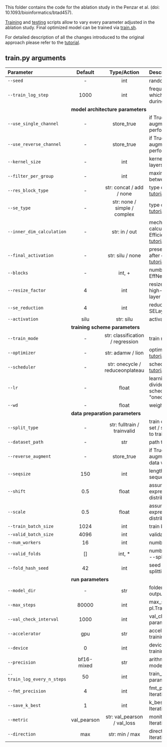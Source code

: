 This folder contains the code for the ablation study in the Penzar et al. (doi: 10.1093/bioinformatics/btad457). 

[Training](train.py) and [testing](test.py) scripts allow to vary every parameter adjusted in the ablation study. Final optimized model can be trained via [train.sh](train.sh).

For detailed description of all the changes introduced to the original approach please refer to the [tutorial](../tutorial/demo_notebook_optimized.ipynb).

## train.py arguments

| Parameter                 | Default       | Type/Action | Description   |	
| :------------------------ |:-------------:| :-------------:| :-------------|
| `--seed` 	       |	-           | int |random seed
| `--train_log_step`          | 1000           | int |frequency of steps with which to save snapshots during the train epoch
| <td colspan=3>**model architecture parameters**
| `--use_single_channel` 	       |	- | store_true	            |if True, singleton augmentation will be performed
| `--use_reverse_channel`  		       | - | store_true	           | if True, reverse augmentation will be performed
| `--kernel_size` 		           | -           | int  | kernel size of convolutional layers
| `--filter_per_group` 	        | -       | int   | maximum distance allowed between DMRs to merge 
| `--res_block_type`	         | -          | str: concat / add / none | type of residual block, see [tutorial](../tutorial/demo_notebook_optimized.ipynb)
| `--se_type`          | -   | str: none / simple / complex     | type of SE block, see [tutorial](../tutorial/demo_notebook_optimized.ipynb)
| `--inner_dim_calculation`       | -  | str: in / out | mechanism of dimention calculation inside EfficientNet-like block, see [tutorial](../tutorial/demo_notebook_optimized.ipynb)
| `--final_activation`    | -   | str: silu / none   | presence of the activation after core blocks, see [tutorial](../tutorial/demo_notebook_optimized.ipynb)
| `--blocks`			             | -  | int, + 	           | number of channels for EffNet-like blocks
| `--resize_factor`			     | 4  | int        | resize factor used in a high-dimensional middle layer of an EffNet-like block
| `--se_reduction`  | 4	 | int     	     | reduction number used in SELayer 
| `--activation`		    | silu  | str: silu     | activation function
| <td colspan=3>**training scheme parameters**
| `--train_mode`		      | -  | str: classification / regression | train mode
| `--optimizer`             | -  | str: adamw / lion | optimizer choice, see [tutorial](../tutorial/demo_notebook_optimized.ipynb)
| `--scheduler`             | - | str: onecycle / reduceonplateau | scheduler choice, see [tutorial](../tutorial/demo_notebook_optimized.ipynb)
| `--lr`                    | - | float | learning rate value, will be divided by lr_div if scheduler is set to "onecycle"
| `--wd`                    | - | float | weight decay coefficient
| <td colspan=3>**data preparation parameters**
| `--split_type`            | - | str: fulltrain / trainvalid | train on the whole training set / split the training data to train and validation
| `--dataset_path`          | - | str | path to training dataset
| `--reverse_augment`       | - | store_true | if True, reverse augmentation on training data will be performed
| `--seqsize`               | 150 | int | length to pad the input sequence to
| `--shift`                 |  0.5 |  float | assumed sd of real expression normal distribution
| `--scale`                 | 0.5  | float  | assumed scale of real expression normal distribution
| `--train_batch_size`      | 1024 | int    | train batch size
| `--valid_batch_size`      | 4096 | int    | validation batch size
| `--num_workers`           | 16   | int    | number of workers
| `--valid_folds`           | []   | int, * | number of validation folds if --split_type is trainvalid
| `--fold_hash_seed`        | 42   | int    | seed used in randomly splitting to validation folds
| <td colspan=3>**run parameters**
| `--model_dir`             | - | str | folder that will contatin all outputs
| `--max_steps`             | 80000 | int | max_steps parameter for pl.Trainer
| `--val_check_interval`    | 1000  | int | val_check_interval parameter for pl.Trainer
| `--accelerator`           | gpu   | str | accelerator type used for training
| `--device`                | 0     | int | device number used for training
| `--precision`             | bf16-mixed | str | arithmetic for pytorch model training
| `--train_log_every_n_steps` | 50 | int | train_log_every_n_steps parameter for pl.Trainer
| `--fmt_precision`         | 4 | int | fmt_precision parameter for IterativeCheckpointCallback
| `--save_k_best`           | 1 | int | k_best parameter for IterativeCheckpointCallback
| `--metric`                | val_pearson | str: val_pearson / val_loss | monitor parameter for IterativeCheckpointCallback
| `--direction`             | max  | str: min / max  | direction parameter for IterativeCheckpointCallback